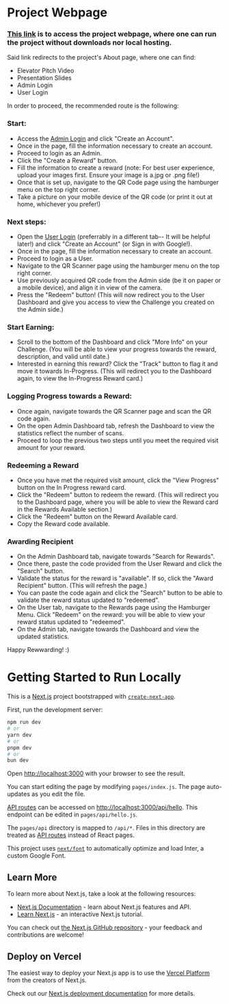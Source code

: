 
# Project Webpage

### [This link](https://rewwardy-capstone.web.app/about) is to access the project webpage, where one can run the project without downloads nor local hosting.
Said link redirects to the project's About page, where one can find: 
- Elevator Pitch Video
- Presentation Slides
- Admin Login
- User Login

In order to proceed, the recommended route is the following:

### Start:
- Access the [Admin Login](https://rewwardy-capstone.web.app/admin) and click "Create an Account".
- Once in the page, fill the information necessary to create an account.
- Proceed to login as an Admin.
- Click the "Create a Reward" button.
- Fill the information to create a reward (note: For best user experience, upload your images first. Ensure your image is a.jpg or .png file!)
- Once that is set up, navigate to the QR Code page using the hamburger menu on the top right corner.
- Take a picture on your mobile device of the QR code (or print it out at home, whichever you prefer!)
  
### Next steps:
- Open the [User Login](https://rewwardy-capstone.web.app/) (preferrably in a different tab-- It will be helpful later!) and click "Create an Account" (or Sign in with Google!).
- Once in the page, fill the information necessary to create an account.
- Proceed to login as a User.
- Navigate to the QR Scanner page using the hamburger menu on the top right corner.
- Use previously acquired QR code from the Admin side (be it on paper or a mobile device), and align it in view of the camera.
- Press the "Redeem" button! (This will now redirect you to the User Dashboard and give you access to view the Challenge you created on the Admin side.)
  
### Start Earning:
- Scroll to the bottom of the Dashboard and click "More Info" on your Challenge. (You will be able to view your progress towards the reward, description, and valid until date.)
- Interested in earning this reward? Click the "Track" button to flag it and move it towards In-Progress. (This will redirect you to the Dashboard again, to view the In-Progress Reward card.)

### Logging Progress towards a Reward:
- Once again, navigate towards the QR Scanner page and scan the QR code again.
- On the open Admin Dashboard tab, refresh the Dashboard to view the statistics reflect the number of scans.
- Proceed to loop the previous two steps until you meet the required visit amount for your reward.

### Redeeming a Reward 
- Once you have met the required visit amount, click the "View Progress" button on the In Progress reward card.
- Click the "Redeem" button to redeem the reward. (This will redirect you to the Dashboard page, where you will be able to view the Reward card in the Rewards Available section.)
- Click the "Redeem" button on the Reward Available card.
- Copy the Reward code available.

### Awarding Recipient
- On the Admin Dashboard tab, navigate towards "Search for Rewards".
- Once there, paste the code provided from the User Reward and click the "Search" button.
- Validate the status for the reward is "available". If so, click the "Award Recipient" button. (This will refresh the page.)
- You can paste the code again and click the "Search" button to be able to validate the reward status updated to "redeemed".
- On the User tab, navigate to the Rewards page using the Hamburger Menu. Click "Redeem" on the reward: you will be able to view your reward status updated to "redeemed".
- On the Admin tab, navigate towards the Dashboard and view the updated statistics. 

Happy Rewwarding! :) 



# Getting Started to Run Locally

This is a [Next.js](https://nextjs.org/) project bootstrapped with [`create-next-app`](https://github.com/vercel/next.js/tree/canary/packages/create-next-app).

First, run the development server:

```bash
npm run dev
# or
yarn dev
# or
pnpm dev
# or
bun dev
```

Open [http://localhost:3000](http://localhost:3000) with your browser to see the result.

You can start editing the page by modifying `pages/index.js`. The page auto-updates as you edit the file.

[API routes](https://nextjs.org/docs/api-routes/introduction) can be accessed on [http://localhost:3000/api/hello](http://localhost:3000/api/hello). This endpoint can be edited in `pages/api/hello.js`.

The `pages/api` directory is mapped to `/api/*`. Files in this directory are treated as [API routes](https://nextjs.org/docs/api-routes/introduction) instead of React pages.

This project uses [`next/font`](https://nextjs.org/docs/basic-features/font-optimization) to automatically optimize and load Inter, a custom Google Font.

## Learn More

To learn more about Next.js, take a look at the following resources:

- [Next.js Documentation](https://nextjs.org/docs) - learn about Next.js features and API.
- [Learn Next.js](https://nextjs.org/learn) - an interactive Next.js tutorial.

You can check out [the Next.js GitHub repository](https://github.com/vercel/next.js/) - your feedback and contributions are welcome!

## Deploy on Vercel

The easiest way to deploy your Next.js app is to use the [Vercel Platform](https://vercel.com/new?utm_medium=default-template&filter=next.js&utm_source=create-next-app&utm_campaign=create-next-app-readme) from the creators of Next.js.

Check out our [Next.js deployment documentation](https://nextjs.org/docs/deployment) for more details.
